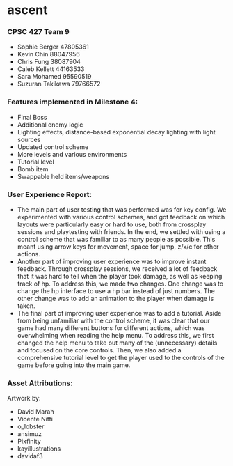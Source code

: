 # ascent

### CPSC 427 Team 9
- Sophie Berger 47805361
- Kevin Chin 88047956
- Chris Fung 38087904
- Caleb Kellett 44163533
- Sara Mohamed 95590519
- Suzuran Takikawa 79766572

### Features implemented in Milestone 4:
- Final Boss
- Additional enemy logic
- Lighting effects, distance-based exponential decay lighting with light sources
- Updated control scheme 
- More levels and various environments
- Tutorial level
- Bomb item
- Swappable held items/weapons

### User Experience Report:
- The main part of user testing that was performed was for key config. We experimented with various control schemes, and got feedback on which layouts were particularly easy or hard to use, both from crossplay sessions and playtesting with friends. In the end, we settled with using a control scheme that was familiar to as many people as possible. This meant using arrow keys for movement, space for jump, z/x/c for other actions.
- Another part of improving user experience was to improve instant feedback. Through crossplay sessions, we received a lot of feedback that it was hard to tell when the player took damage, as well as keeping track of hp. To address this, we made two changes. One change was to change the hp interface to use a hp bar instead of just numbers. The other change was to add an animation to the player when damage is taken.
- The final part of improving user experience was to add a tutorial. Aside from being unfamiliar with the control scheme, it was clear that our game had many different buttons for different actions, which was overwhelming when reading the help menu. To address this, we first changed the help menu to take out many of the (unnecessary) details and focused on the core controls. Then, we also added a comprehensive tutorial level to get the player used to the controls of the game before going into the main game. 

### Asset Attributions:
Artwork by:
- David Marah
- Vicente Nitti
- o_lobster
- ansimuz
- Pixfinity
- kayillustrations
- davidaf3
